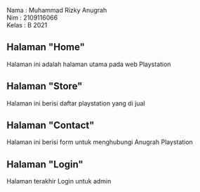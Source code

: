 Nama : Muhammad Rizky Anugrah
<br>
Nim : 2109116066
<br>
Kelas : B 2021

## Halaman "Home"
Halaman ini adalah halaman utama pada web Playstation
## Halaman "Store"
Halaman ini berisi daftar playstation yang di jual
## Halaman "Contact"
Halaman ini berisi form untuk menghubungi Anugrah Playstation
## Halaman "Login"
Halaman terakhir Login untuk admin
